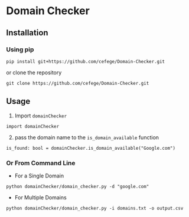 # Domain Checker

## Installation
### Using pip
```angular2html
pip install git+https://github.com/cefege/Domain-Checker.git
```
or clone the repository
```angular2html
git clone https://github.com/cefege/Domain-Checker.git
```
## Usage
1. Import `domainChecker` 
```
import domainChecker
```
2. pass the domain name to the `is_domain_available` function
```angular2html
is_found: bool = domainChecker.is_domain_available("Google.com")
```

### Or From Command Line
- For a Single Domain
```angular2html
python domainChecker/domain_checker.py -d "google.com"
```

- For Multiple Domains
```angular2html
python domainChecker/domain_checker.py -i domains.txt -o output.csv 
```
